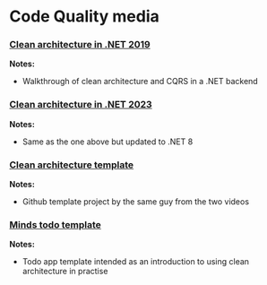 # Code Quality media

### [Clean architecture in .NET 2019](https://www.youtube.com/watch?v=dK4Yb6-LxAk)

**Notes:**

- Walkthrough of clean architecture and CQRS in a .NET backend

### [Clean architecture in .NET 2023](https://www.youtube.com/watch?v=yB01HaG0i0w)

**Notes:**

- Same as the one above but updated to .NET 8

### [Clean architecture template](https://github.com/jasontaylordev/CleanArchitecture)

**Notes:**

- Github template project by the same guy from the two videos

### [Minds todo template](https://github.com/it-minds/itm_inhouse-template-v2)

**Notes:**

- Todo app template intended as an introduction to using clean architecture in practise
